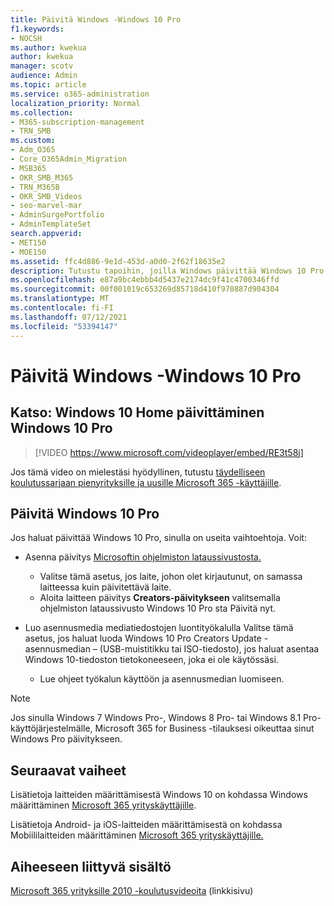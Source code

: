 ```yaml
---
title: Päivitä Windows -Windows 10 Pro
f1.keywords:
- NOCSH
ms.author: kwekua
author: kwekua
manager: scotv
audience: Admin
ms.topic: article
ms.service: o365-administration
localization_priority: Normal
ms.collection:
- M365-subscription-management
- TRN_SMB
ms.custom:
- Adm_O365
- Core_O365Admin_Migration
- MSB365
- OKR_SMB_M365
- TRN_M365B
- OKR_SMB_Videos
- seo-marvel-mar
- AdminSurgePortfolio
- AdminTemplateSet
search.appverid:
- MET150
- MOE150
ms.assetid: ffc4d886-9e1d-453d-a0d0-2f62f18635e2
description: Tutustu tapoihin, joilla Windows päivittää Windows 10 Pro ja hyödyntää kehittyneitä suojaus- ja yritysverkko-ominaisuuksia.
ms.openlocfilehash: e87a9bc4ebbb4d5437e2174dc9f41c4700346ffd
ms.sourcegitcommit: 00f001019c653269d85718d410f970887d904304
ms.translationtype: MT
ms.contentlocale: fi-FI
ms.lasthandoff: 07/12/2021
ms.locfileid: "53394147"
---
```

# <a name="upgrade-windows-devices-to-windows-10-pro"></a>Päivitä Windows -Windows 10 Pro

## <a name="watch-upgrade-windows-10-home-to-windows-10-pro"></a>Katso: Windows 10 Home päivittäminen Windows 10 Pro

> [!VIDEO https://www.microsoft.com/videoplayer/embed/RE3t58j]

Jos tämä video on mielestäsi hyödyllinen, tutustu [täydelliseen koulutussarjaan pienyrityksille ja uusille Microsoft 365 -käyttäjille](../business-video/index.yml).

## <a name="upgrade-to-windows-10-pro"></a>Päivitä Windows 10 Pro

Jos haluat päivittää Windows 10 Pro, sinulla on useita vaihtoehtoja. Voit:

- Asenna päivitys [Microsoftin ohjelmiston lataussivustosta.](https://go.microsoft.com/fwlink/?LinkID=836951)
  - Valitse tämä asetus, jos laite, johon olet kirjautunut, on samassa laitteessa kuin päivitettävä laite.
  - Aloita laitteen päivitys **Creators-päivitykseen** valitsemalla ohjelmiston lataussivusto Windows 10 Pro sta Päivitä nyt.

- Luo asennusmedia mediatiedostojen luontityökalulla Valitse tämä asetus, jos haluat luoda Windows 10 Pro Creators Update -asennusmedian [](https://go.microsoft.com/fwlink/?LinkID=836960) &ndash; (USB-muistitikku tai ISO-tiedosto), jos haluat asentaa Windows 10-tiedoston tietokoneeseen, joka ei ole käytössäsi.
  - Lue ohjeet työkalun käyttöön ja asennusmedian luomiseen.

> [!NOTE]
> Jos sinulla Windows 7 Windows Pro-, Windows 8 Pro- tai Windows 8.1 Pro-käyttöjärjestelmälle, Microsoft 365 for Business -tilauksesi oikeuttaa sinut Windows Pro päivitykseen.

## <a name="next-steps"></a>Seuraavat vaiheet

Lisätietoja laitteiden määrittämisestä Windows 10 on kohdassa Windows määrittäminen [Microsoft 365 yrityskäyttäjille](set-up-windows-devices.md).

Lisätietoja Android- ja iOS-laitteiden määrittämisestä on kohdassa Mobiililaitteiden määrittäminen [Microsoft 365 yrityskäyttäjille.](set-up-mobile-devices.md)

## <a name="related-content"></a>Aiheeseen liittyvä sisältö

[Microsoft 365 yrityksille 2010 -koulutusvideoita](../business-video/index.yml) (linkkisivu)
